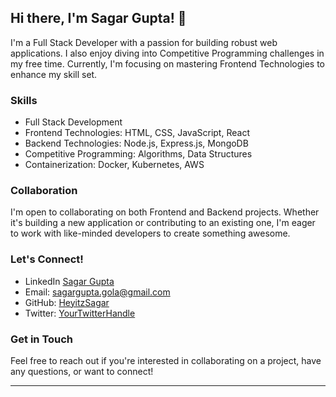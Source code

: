 ## Hi there, I'm Sagar Gupta! 👋

I'm a Full Stack Developer with a passion for building robust web applications. I also enjoy diving into Competitive Programming challenges in my free time. Currently, I'm focusing on mastering Frontend Technologies to enhance my skill set.

### Skills

- Full Stack Development
- Frontend Technologies: HTML, CSS, JavaScript, React
- Backend Technologies: Node.js, Express.js, MongoDB
- Competitive Programming: Algorithms, Data Structures
- Containerization: Docker, Kubernetes, AWS 


### Collaboration

I'm open to collaborating on both Frontend and Backend projects. Whether it's building a new application or contributing to an existing one, I'm eager to work with like-minded developers to create something awesome.

### Let's Connect!

- LinkedIn [Sagar Gupta](https://in.linkedin.com/in/sagar-gupta-8b2660172)
- Email: [sagargupta.gola@gmail.com](mailto:sagargupta.gola@gmail.com)
- GitHub: [HeyitzSagar](https://github.com/HeyitzSagar)
- Twitter: [YourTwitterHandle](https://twitter.com/YourTwitterHandle)

### Get in Touch

Feel free to reach out if you're interested in collaborating on a project, have any questions, or want to connect!

---
